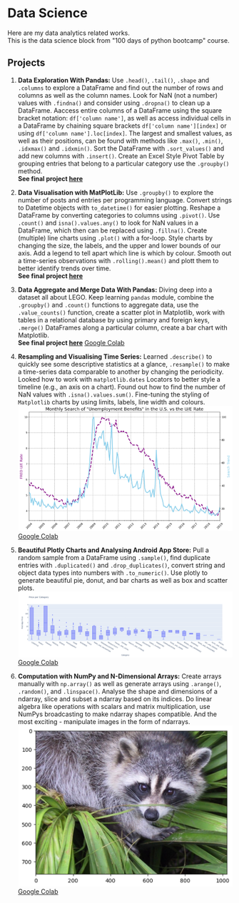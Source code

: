 # Data Science

Here are my data analytics related works.\
This is the data science block from "100 days of python bootcamp" course.

## Projects
1. **Data Exploration With Pandas:** Use `.head()`, `.tail()`, `.shape` and `.columns` to explore a DataFrame and find out the number of rows and columns as well as the column names. Look for NaN (not a number) values with `.findna()` and consider using `.dropna()` to clean up a DataFrame. Aaccess entire columns of a DataFrame using the square bracket notation: `df['column name']`, as well as access individual cells in a DataFrame by chaining square brackets `df['column name'][index]` or using `df['column name'].loc[index]`. The largest and smallest values, as well as their positions, can be found with methods like `.max()`, `.min()`, `.idxmax()` and `.idxmin()`. Sort the DataFrame with `.sort_values()` and add new columns with `.insert()`. Create an Excel Style Pivot Table by grouping entries that belong to a particular category use the `.groupby()` method.\
**See final project [here](day-72-data-exploration-with-pandas/day-72.ipynb)**

2. **Data Visualisation with MatPlotLib:** Use `.groupby()` to explore the number of posts and entries per programming language. Convert strings to Datetime objects with `to_datetime()` for easier plotting. Reshape a DataFrame by converting categories to columns using `.pivot()`. Use `.count()` and `isna().values.any()` to look for NaN values in a DataFrame, which then can be replaced using `.fillna()`. Create (multiple) line charts using `.plot()` with a for-loop. Style charts by changing the size, the labels, and the upper and lower bounds of our axis. Add a legend to tell apart which line is which by colour. Smooth out a time-series observations with `.rolling().mean()` and plott them to better identify trends over time.\
**See final project [here](day-73-data-visualisation-matplotlip/day-73.ipynb)**

3. **Data Aggregate and Merge Data With Pandas:** Diving deep into a dataset all about LEGO. Keep learning `pandas` module, combine the `.groupby()` and `.count()` functions to aggregate data, use the `.value_counts()` function, create a scatter plot in Matplotlib, work with tables in a relational database by using primary and foreign keys, `.merge()` DataFrames along a particular column, create a bar chart with Matplotlib.\
**See final project [here](day-74-data-science-agg-merge/day-74/Lego_Analysis_for_Course_(start).ipynb)**
[Google Colab](https://drive.google.com/file/d/1ZVT9KstPPsCWI6Y9OcDD8YaoKn8v_Xyg/view?usp=sharing)

4. **Resampling and Visualising Time Series:** Learned `.describe()` to quickly see some descriptive statistics at a glance, `.resample()` to make a time-series data comparable to another by changing the periodicity. Looked how to work with `matplotlib.dates` Locators to better style a timeline (e.g., an axis on a chart). Found out how to find the number of NaN values with `.isna().values.sum()`. Fine-tuning the styling of `Matplotlib` charts by using limits, labels, line width and colours.\
![day-75](./img/4.png)\
[Google Colab](https://drive.google.com/file/d/1s83Us10ozZxhwaYB2okfr5p0etMt6f3G/view?usp=sharing)

5. **Beautiful Plotly Charts and Analysing Android App Store:** Pull a random sample from a DataFrame using `.sample()`, find duplicate entries with `.duplicated()` and `.drop_duplicates()`, convert string and object data types into numbers with `.to_numeric()`. Use plotly to generate beautiful pie, donut, and bar charts as well as box and scatter plots.\
![day-76](./img/5.png)\
[Google Colab](https://drive.google.com/file/d/1jyYRfTStSZg58NeSJd3NWqEoNbb1TaRb/view?usp=sharing)

6. **Computation with NumPy and N-Dimensional Arrays:** Create arrays manually with `np.array()` as well as generate arrays using  `.arange()`, `.random()`, and `.linspace()`. Analyse the shape and dimensions of a ndarray, slice and subset a ndarray based on its indices. Do linear algebra like operations with scalars and matrix multiplication, use NumPys broadcasting to make ndarray shapes compatible. And the most exciting - manipulate images in the form of ndarrays.\
![day-77](./img/6.png)\
[Google Colab](https://drive.google.com/file/d/1yLLgztHooQzlBrn8SvJT3C1ZTVfNNwsJ/view?usp=sharing)
